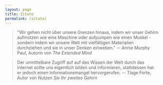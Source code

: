 ```yaml
---
layout: page
title: Zitate
permalink: /zitate/
---
```


> "Wir gehen nicht über unsere Grenzen hinaus, indem wir unser Gehirn aufmotzen wie eine Maschine oder aufpumpen wie einen Muskel - sondern indem wir unsere Welt mit vielfältigen Materialien durchziehen und sie in unser Denken einweben." -- Annie Murphy Paul, Autorin von *The Extended Mind*

> Der unmittelbare Zugriff auf auf das Wissen der Welt durch das Internet sollte uns eigentlich bilden und informieren, stattdessen hat er jedoch einen Informationsmangel hervorgerufen. -- Tiage Forte, Autor von *Nutzen Sie Ihr zweites Gehirn*